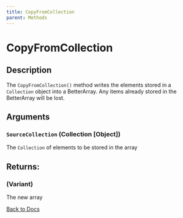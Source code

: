 ```yaml
---
title: CopyFromCollection
parent: Methods
---
```


# CopyFromCollection

## Description
The `CopyFromCollection()` method writes the elements stored in a `Collection` object into a BetterArray. Any items already stored in the BetterArray will be lost.

## Arguments
### `SourceCollection` (Collection [Object]) 
The `Collection` of elements to be stored in the array

## Returns:
### (Variant) 
The new array

[Back to Docs](https://senipah.github.io/VBA-Better-Array/)